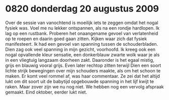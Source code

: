# 0820 donderdag 20 augustus 2009
Over de sessie van vanochtend is moeilijk iets te zeggen omdat het nogal fysiek was. Voel me nu lekker ontspannen, als na een rondje hardlopen. Ik lag op een rustbank. Proberen het onaangename gevoel van verlatenheid op te roepen en daarin goed gaan zitten. Kijken waar zich dat fysiek manifesteert. Ik had een gevoel van spanning tussen de schouderbladen. Dien zag ook veel spanning in mijn gezicht, voorhoofd. Ik kreeg ook een nogal opvallende kleur sensatie, een donkerblauw zwarte wolk waar je als in een vliegtuig langzaam doorheen zakt. Daaronder is het egaal mistig, grijs en blauwig vooral grijs. Even later rechtop zitten terwijl Dien een soort lichte strijk bewegingen over mijn schouders maakte, als om het schoon te maken. Er komt veel rommel af, was haar commentaar. Ze zei dat het altijd lukt om dit soort uit de babytijd opgebouwde spanning in het lijf kwijt te raken. Maar zover zijn we nu nog niet. We hebben nog een vervolg afspraak gemaakt. Eind oktober, eerder lukt niet.